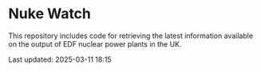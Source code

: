 # Nuke Watch

This repository includes code for retrieving the latest information available on the output of EDF nuclear power plants in the UK.

Last updated: 2025-03-11 18:15